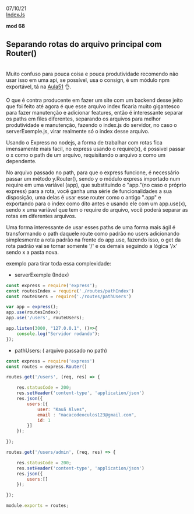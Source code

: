 07/10/21<br>[IndexJs](../IndexJs.md)

**mod 68** 
<h2>Separando rotas do arquivo principal com Router()</h2>

<br>Muito confuso para pouca coisa e pouca produtividade
recomendo não usar isso em uma api, se possível, usa o 
consign, é um módulo npm exportável, tá na <a href="https://github.com/kkphoenixgx/JavascriptCourse/blob/master/Aulas/Selection4/Aula51.md">Aula51</a> 👌.

O que é contra producente em fazer um site com um
backend desse jeito que foi feito até agora é que esse
arquivo index ficaria muito gigantesco para fazer
manutenção e adicionar features, então é interessante 
separar os paths em files diferentes, separando os
arquivos para melhor produtividade e manutenção, fazendo
o index.js do servidor, no caso o serverExemple.js, virar
realmente só o index desse arquivo.

Usando o Express no nodejs, a forma de trabalhar com rotas 
fica imensamente mais facil, no express usando o
require(x), é possivel passar o x como o path de um arquivo, 
requisitando o arquivo x como um dependente.

No arquivo passado no path, para que o express funcione,
é necessário passar um método y.Router(), sendo y o módulo 
express importado num require em uma variável (app), que 
substituindo o "app."(no caso o próprio express) para  a 
rota, você ganha uma série de
funcionalidades a sua disposição, uma delas é usar esse
router como o antigo ".app"
e exportando para o index como dito antes e usando ele com um
app.use(x), sendo x uma variável que tem o require do arquivo,
você poderá separar as rotas em diferentes arquivos.

Uma forma interessante de usar esses paths de uma forma 
mais ágil é transformando o path daquele route como padrão 
no users adicionando simplesmente a rota padrão na frente do
app.use, fazendo isso, o get da rota padrão vai se tornar 
somente '/' e os demais seguindo a lógica '/x' sendo
x  a pasta nova.

exemplo para tirar toda essa complexidade:

* serverExemple (Index)

~~~ javascript
const express = require('express');
const routesIndex = require('./routes/pathIndex')
const routeUsers = require('./routes/pathUsers')

var app = express();
app.use(routesIndex);
app.use('/users', routeUsers);

app.listen(3000, "127.0.0.1", ()=>{
    console.log("Servidor rodando");
});
~~~

* pathUsers: ( arquivo passado no path)

~~~javascript
const express = require('express')
const routes = express.Router()

routes.get('/users', (req, res) => {

    res.statusCode = 200;
    res.setHeader('content-type', 'application/json')
    res.json({
        users:[{
            user: "Kauã Alves",
            email : "macacodeoculos123@gmail.com",
            id: 1
        }]
    });

});

routes.get('/users/admin', (req, res) => {

    res.statusCode = 200;
    res.setHeader('content-type', 'application/json')
    res.json({
        users:[]
    });

});

module.exports = routes;

